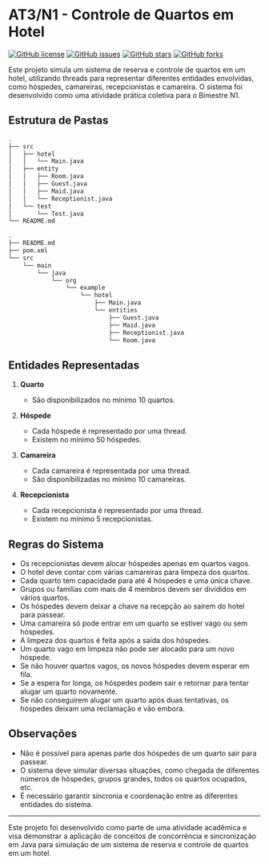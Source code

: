# AT3/N1 - Controle de Quartos em Hotel

[![GitHub license](https://img.shields.io/github/license/yourusername/controle-quartos-hotel)](https://github.com/yourusername/controle-quartos-hotel/blob/main/LICENSE)
[![GitHub issues](https://img.shields.io/github/issues/yourusername/controle-quartos-hotel)](https://github.com/yourusername/controle-quartos-hotel/issues)
[![GitHub stars](https://img.shields.io/github/stars/yourusername/controle-quartos-hotel)](https://github.com/yourusername/controle-quartos-hotel/stargazers)
[![GitHub forks](https://img.shields.io/github/forks/yourusername/controle-quartos-hotel)](https://github.com/yourusername/controle-quartos-hotel/network)

Este projeto simula um sistema de reserva e controle de quartos em um hotel, utilizando threads para representar diferentes entidades envolvidas, como hóspedes, camareiras, recepcionistas e camareira. O sistema foi desenvolvido como uma atividade prática coletiva para o Bimestre N1.

## Estrutura de Pastas

``` bash
.
├── src
│   ├── hotel
│   │   └── Main.java
│   ├── entity
│   │   ├── Room.java
│   │   ├── Guest.java
│   │   ├── Maid.java
│   │   └── Receptionist.java
│   └── test
│       └── Test.java
└── README.md
```
``` bash
.
├── README.md
├── pom.xml
└── src
    └── main
        └── java
            └── org
                └── example
                    └── hotel
                        ├── Main.java
                        └── entities
                            ├── Guest.java
                            ├── Maid.java
                            ├── Receptionist.java
                            └── Room.java
```

## Entidades Representadas

1. **Quarto**
   - São disponibilizados no mínimo 10 quartos.
  
2. **Hóspede**
   - Cada hóspede é representado por uma thread.
   - Existem no mínimo 50 hóspedes.

3. **Camareira**
   - Cada camareira é representada por uma thread.
   - São disponibilizadas no mínimo 10 camareiras.

4. **Recepcionista**
   - Cada recepcionista é representado por uma thread.
   - Existem no mínimo 5 recepcionistas.

## Regras do Sistema

- Os recepcionistas devem alocar hóspedes apenas em quartos vagos.
- O hotel deve contar com várias camareiras para limpeza dos quartos.
- Cada quarto tem capacidade para até 4 hóspedes e uma única chave.
- Grupos ou famílias com mais de 4 membros devem ser divididos em vários quartos.
- Os hóspedes devem deixar a chave na recepção ao saírem do hotel para passear.
- Uma camareira só pode entrar em um quarto se estiver vago ou sem hóspedes.
- A limpeza dos quartos é feita após a saída dos hóspedes.
- Um quarto vago em limpeza não pode ser alocado para um novo hóspede.
- Se não houver quartos vagos, os novos hóspedes devem esperar em fila.
- Se a espera for longa, os hóspedes podem sair e retornar para tentar alugar um quarto novamente.
- Se não conseguirem alugar um quarto após duas tentativas, os hóspedes deixam uma reclamação e vão embora.

## Observações

- Não é possível para apenas parte dos hóspedes de um quarto sair para passear.
- O sistema deve simular diversas situações, como chegada de diferentes números de hóspedes, grupos grandes, todos os quartos ocupados, etc.
- É necessário garantir sincronia e coordenação entre as diferentes entidades do sistema.
  
---
Este projeto foi desenvolvido como parte de uma atividade acadêmica e visa demonstrar a aplicação de conceitos de concorrência e sincronização em Java para simulação de um sistema de reserva e controle de quartos em um hotel.
